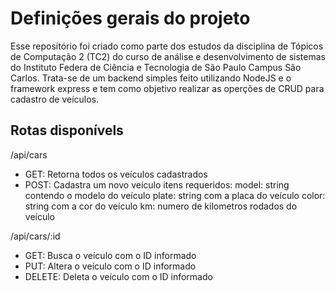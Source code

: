 # Definições gerais do projeto
Esse repositório foi criado como parte dos estudos da disciplina de Tópicos de Computação 2 (TC2) do curso de análise e desenvolvimento de sistemas 
do Instituto Federa de Ciência e Tecnologia de São Paulo Campus São Carlos.
Trata-se de um backend simples feito utilizando NodeJS e o framework express e tem como objetivo realizar as operções de CRUD para cadastro de veículos.

## Rotas disponívels

/api/cars
- GET: Retorna todos os veículos cadastrados
- POST: Cadastra um novo veículo
  itens requeridos:
    model: string contendo o modelo do veículo
    plate: string com a placa do veículo
    color: string com a cor do veículo
    km: numero de kilometros rodados do veículo

/api/cars/:id 
- GET: Busca o veículo com o ID informado
- PUT: Altera o veículo com o ID informado
- DELETE: Deleta o veículo com o ID informado
